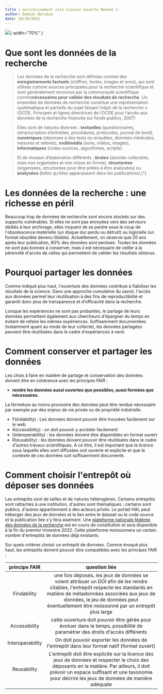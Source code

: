 ```yaml
---
title : enrichissement site science ouverte Rennes 1
author: Damien Belvèze
date: 19/10/2021
---
```


![](images\banner_R1_donnees.PNG){ width="70%" }

# Que sont les données de la recherche

>Les données de la recherche sont définies comme des **enregistrements factuels** (chiffres, textes, images et sons), qui sont utilisés comme sources principales pour la recherche scientifique et sont généralement reconnus par la communauté scientifique comme**nécessaires pour valider des résultats de recherche**. Un ensemble de données de recherche constitue une représentation systématique et partielle du sujet faisant l’objet de la recherche ». (OCDE, Principes et lignes directrices de l’OCDE pour l’accès aux données de la recherche financée sur fonds publics, 2007)

>Elles sont de natures diverses : **textuelles** (questionnaires, retranscription d’entretien, procédures, protocoles, journal de bord), **numériques** (réponses à des tests ou enquêtes, données médicales, mesures et relevés), **multimédia** (sons, vidéos, images), **informatiques** (codes sources, algorithmes, scripts).

>Et de niveaux d’élaboration différents : **brutes** (donnée collectées, mais non organisées et non mises en forme), **structurées** (organisées, structurées pour être prêtes à être analysées) ou **analysées** (telles qu’elles apparaissent dans les publications).[^]

# Les données de la recherche : une richesse en péril

Beaucoup trop de données de recherche sont encore stockés sur des supports vulnérables. Si elles ne sont pas envoyées vers des serveurs dédiés à leur archivage, elles risquent de se perdre sous le coup de l'obsolescence matérielle (un disque dur perdu ou détruit) ou logicielle (un format obsolète devenu illisible).
Actuellement, on observe que 20 ans après leur publication, 80% des données sont perdues.
Toutes les données ne sont pas bonnes à conserver, mais il est nécessaire de veiller à la pérennité d'accès de celles qui permettent de valider les résultats obtenus.  

# Pourquoi partager les données

Comme indiqué plus haut, l'ouverture des données contribue à fiabiliser les résultats de la science.
Dans une approche cumulative du savoir, l'accès aux données permet leur réutilisation à des fins de reproductibilité et garantit donc plus de transparence et d'efficacité dans la recherche.

Lorsque les expériences ne sont pas probantes, le partage de leurs données permettent également aux chercheurs d'épargner du temps en évitant de refaire les mêmes expériences.
Suffisamment documentées (notamment quant au mode de leur collecte), les données partagées peuvent être réutilisées dans le cadre d'expériences à venir. <!-- argumenter ce point qui ne convainc pas les chercheurs en général -->

# Comment conserver et partager les données

Les choix à faire en matière de partage et conservation des données doivent être en cohérence avec les principes FAIR :

- **rendre les données aussi ouvertes que possibles, aussi fermées que nécessaires.**

La fermeture au moins provisoire des données peut être rendue nécessaire par exemple par des enjeux de vie privée ou de propriété indutrielle.

- F(indability) : Les données doivent pouvoir être trouvées facilement sur le web.
- A(ccessibility) : on doit pouvoir y accéder facilement
- I(nteroperability) : les données doivent être disponibles en format ouvert
- R(eusability) : les données doivent pouvoir être réutilisées dans le cadre d'autres travaux scientifiques. A ce titre, il est important que la licence sous laquelle elles sont diffusées soit ouverte et explicite et que le contexte de ces données soit suffisamment documenté.

# Comment choisir l'entrepôt où déposer ses données

Les entrepôts sont de tailles et de natures hétérogènes. Certains entrepôts sont rattachés à une institution, d'autres sont thématiques ; certains sont publics, d'autres appartiennent à des acteurs privés.
Le portail HAL peut héberger des jeux de données et le lien entre le dataset ou le code source et la publication liée s'y fera aisément.
Une [plateforme nationale fédérée des données de la recherche](https://www.ouvrirlascience.fr/recherche-data-gouv-plateforme-nationale-federee-des-donnees-de-la-recherche/) est en cours de constitution et sera disponible à la fin du premier trimestre 2022. Cette plateforme moissonnera un certain nombre d'entrepôts de données déjà existants.

Sur quels critères choisir un entrepôt de données.
Comme évoqué plus haut, les entrepôts doivent pouvoir être compatibles avec les principes FAIR :

| principe FAIR | question liée |
|:-------:|:-------------:|   
| Findability  | une fois déposés, les jeux de données se voient attribuer un DOI afin de les rendre citables, l'entrepôt respecte les standards en matière de métadonnées associées aux jeux de données, le jeu de données peut éventuellement être moissonné par un entrepôt plus large |  
| Accessibility   | cette ouverture doit pouvoir être gérée pour évoluer dans le temps, possibilité de paramétrer des droits d'accès différents  |
| Interoperability   | On doit pouvoir exporter les données de l'entrepôt dans leur format natif (format ouvert) |
| Reusability   | L'entrepôt doit être explicite sur la licence des jeux de données et respecter le choix des déposants en la matière. Par ailleurs, il doit prévoir un espace suffisant et une taxonomie pour décrire les jeux de données de manière adéquate |
